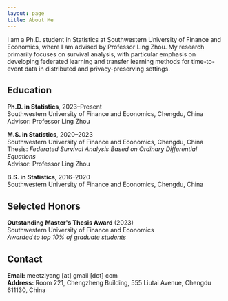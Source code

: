 ```yaml
---
layout: page
title: About Me
---
```


I am a Ph.D. student in Statistics at Southwestern University of Finance and Economics, where I am advised by Professor Ling Zhou. My research primarily focuses on survival analysis, with particular emphasis on developing federated learning and transfer learning methods for time-to-event data in distributed and privacy-preserving settings.

## Education

**Ph.D. in Statistics**, 2023–Present<br>
Southwestern University of Finance and Economics, Chengdu, China<br>
Advisor: Professor Ling Zhou

**M.S. in Statistics**, 2020–2023<br>
Southwestern University of Finance and Economics, Chengdu, China<br>
Thesis: *Federated Survival Analysis Based on Ordinary Differential Equations*<br>
Advisor: Professor Ling Zhou

**B.S. in Statistics**, 2016–2020<br>
Southwestern University of Finance and Economics, Chengdu, China

## Selected Honors

**Outstanding Master's Thesis Award** (2023)<br>
Southwestern University of Finance and Economics<br>
*Awarded to top 10% of graduate students*

## Contact

**Email:** meetziyang [at] gmail [dot] com<br>
**Address:** Room 221, Chengzheng Building, 555 Liutai Avenue, Chengdu 611130, China
